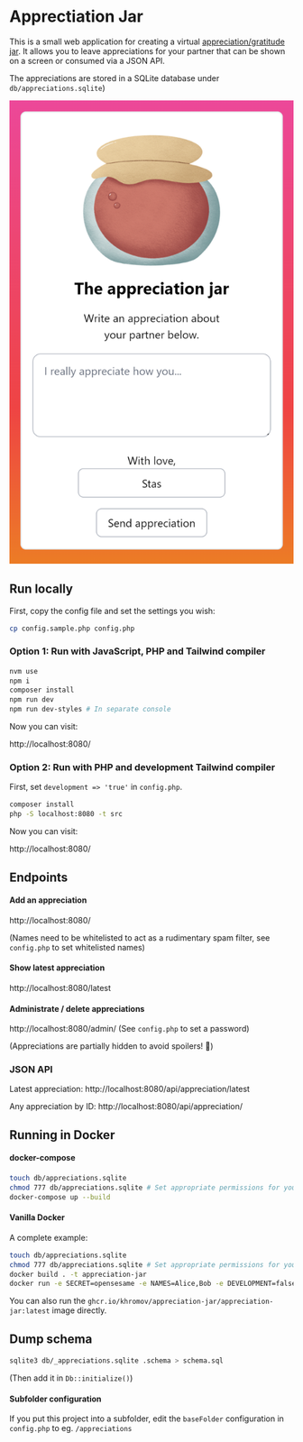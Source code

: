 # Apprectiation Jar

This is a small web application for creating a virtual [appreciation/gratitude jar](https://www.mindbodygreen.com/0-11062/how-to-create-a-gratitude-jar.html). It allows you to leave appreciations for your partner that can be shown on a screen or consumed via a JSON API. 

The appreciations are stored in a SQLite database under `db/appreciations.sqlite`)

![](screenshots/appreciation-screenshot.png)

## Run locally

First, copy the config file and set the settings you wish:

```bash
cp config.sample.php config.php
```

### Option 1: Run with JavaScript, PHP and Tailwind compiler

```bash
nvm use
npm i
composer install
npm run dev
npm run dev-styles # In separate console
```

Now you can visit:

http://localhost:8080/


### Option 2: Run with PHP and development Tailwind compiler

First, set `development => 'true'` in `config.php`.

```bash
composer install
php -S localhost:8080 -t src
```

Now you can visit:

http://localhost:8080/

## Endpoints

#### Add an appreciation

http://localhost:8080/

(Names need to be whitelisted to act as a rudimentary spam filter, see `config.php` to set whitelisted names)

#### Show latest appreciation

http://localhost:8080/latest

#### Administrate / delete appreciations

http://localhost:8080/admin/<password> (See `config.php` to set a password)

(Appreciations are partially hidden to avoid spoilers! 🙈)

### JSON API

Latest appreciation:
http://localhost:8080/api/appreciation/latest

Any appreciation by ID:
http://localhost:8080/api/appreciation/<id>

## Running in Docker

#### docker-compose

```bash
touch db/appreciations.sqlite
chmod 777 db/appreciations.sqlite # Set appropriate permissions for your environment
docker-compose up --build
```

#### Vanilla Docker

A complete example:

```bash
touch db/appreciations.sqlite
chmod 777 db/appreciations.sqlite # Set appropriate permissions for your environment
docker build . -t appreciation-jar
docker run -e SECRET=opensesame -e NAMES=Alice,Bob -e DEVELOPMENT=false -v $(pwd)/db/appreciations.sqlite:/var/www/db/appreciations.sqlite:rw -p 8080:8080 appreciation-jar
```

You can also run the `ghcr.io/khromov/appreciation-jar/appreciation-jar:latest` image directly.

## Dump schema 

```bash
sqlite3 db/_appreciations.sqlite .schema > schema.sql
```

(Then add it in `Db::initialize()`)

#### Subfolder configuration

If you put this project into a subfolder, edit the `baseFolder` configuration in `config.php` to eg. `/appreciations`